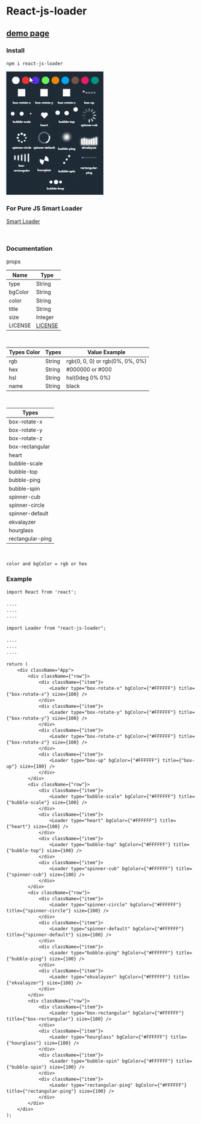 # React-js-loader

## [demo page](https://amurkhoyetsyan.github.io/smart-loaders/)

### Install

    npm i react-js-loader

<img src="https://raw.githubusercontent.com/AmurKhoyetsyan/react-js-loader/master/img/loader.gif" alt="loader" />

### For Pure JS Smart Loader

[Smart Loader](https://github.com/AmurKhoyetsyan/smart-loaders)

<br />

### Documentation

props

| Name                | Type               |
| ------------------- | ------------------ |
| type                | String             |
| bgColor             | String             |
| color               | String             |
| title               | String             |
| size                | Integer            |
| LICENSE             | [LICENSE](LICENSE) |

<br />

| Types Color          | Types    | Value Example                   |
| -------------------- | -------- | ------------------------------- |
| rgb                  | String   | rgb(0, 0, 0) or rgb(0%, 0%, 0%) |
| hex                  | String   | #000000 or #000                 |
| hsl                  | String   | hsl(0deg 0% 0%)                 |
| name                 | String   | black                           |

<br/>

| Types               |
| ------------------- |
| box-rotate-x        |
| box-rotate-y        |
| box-rotate-z        |
| box-rectangular     |
| heart               |
| bubble-scale        |
| bubble-top          |
| bubble-ping         |
| bubble-spin         |
| spinner-cub         |
| spinner-circle      |
| spinner-default     |
| ekvalayzer          |
| hourglass           |
| rectangular-ping    |

<br />

    color and bgColor = rgb or hex


### Example

    import React from 'react';

    ....
    ....
    ....

    import Loader from "react-js-loader";

    ....
    ....
    ....

    return (
        <div className="App">
            <div className={"row"}>
                <div className={"item"}>
                    <Loader type="box-rotate-x" bgColor={"#FFFFFF"} title={"box-rotate-x"} size={100} />
                </div>
                <div className={"item"}>
                    <Loader type="box-rotate-y" bgColor={"#FFFFFF"} title={"box-rotate-y"} size={100} />
                </div>
                <div className={"item"}>
                    <Loader type="box-rotate-z" bgColor={"#FFFFFF"} title={"box-rotate-z"} size={100} />
                </div>
                <div className={"item"}>
                    <Loader type="box-up" bgColor={"#FFFFFF"} title={"box-up"} size={100} />
                </div>
            </div>
            <div className={"row"}>
                <div className={"item"}>
                    <Loader type="bubble-scale" bgColor={"#FFFFFF"} title={"bubble-scale"} size={100} />
                </div>
                <div className={"item"}>
                    <Loader type="heart" bgColor={"#FFFFFF"} title={"heart"} size={100} />
                </div>
                <div className={"item"}>
                    <Loader type="bubble-top" bgColor={"#FFFFFF"} title={"bubble-top"} size={100} />
                </div>
                <div className={"item"}>
                    <Loader type="spinner-cub" bgColor={"#FFFFFF"} title={"spinner-cub"} size={100} />
                </div>
            </div>
            <div className={"row"}>
                <div className={"item"}>
                    <Loader type="spinner-circle" bgColor={"#FFFFFF"} title={"spinner-circle"} size={100} />
                </div>
                <div className={"item"}>
                    <Loader type="spinner-default" bgColor={"#FFFFFF"} title={"spinner-default"} size={100} />
                </div>
                <div className={"item"}>
                    <Loader type="bubble-ping" bgColor={"#FFFFFF"} title={"bubble-ping"} size={100} />
                </div>
                <div className={"item"}>
                    <Loader type="ekvalayzer" bgColor={"#FFFFFF"} title={"ekvalayzer"} size={100} />
                </div>
            </div>
            <div className={"row"}>
                <div className={"item"}>
                    <Loader type="box-rectangular" bgColor={"#FFFFFF"} title={"box-rectangular"} size={100} />
                </div>
                <div className={"item"}>
                    <Loader type="hourglass" bgColor={"#FFFFFF"} title={"hourglass"} size={100} />
                </div>
                <div className={"item"}>
                    <Loader type="bubble-spin" bgColor={"#FFFFFF"} title={"bubble-spin"} size={100} />
                </div>
                <div className={"item"}>
                    <Loader type="rectangular-ping" bgColor={"#FFFFFF"} title={"rectangular-ping"} size={100} />
                </div>
            </div>
        </div>
    );